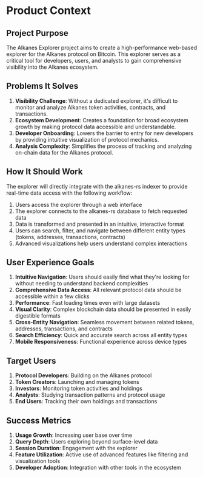 # Product Context

## Project Purpose
The Alkanes Explorer project aims to create a high-performance web-based explorer for the Alkanes protocol on Bitcoin. This explorer serves as a critical tool for developers, users, and analysts to gain comprehensive visibility into the Alkanes ecosystem.

## Problems It Solves
1. **Visibility Challenge**: Without a dedicated explorer, it's difficult to monitor and analyze Alkanes token activities, contracts, and transactions.
2. **Ecosystem Development**: Creates a foundation for broad ecosystem growth by making protocol data accessible and understandable.
3. **Developer Onboarding**: Lowers the barrier to entry for new developers by providing intuitive visualization of protocol mechanics.
4. **Analysis Complexity**: Simplifies the process of tracking and analyzing on-chain data for the Alkanes protocol.

## How It Should Work
The explorer will directly integrate with the alkanes-rs indexer to provide real-time data access with the following workflow:
1. Users access the explorer through a web interface
2. The explorer connects to the alkanes-rs database to fetch requested data
3. Data is transformed and presented in an intuitive, interactive format
4. Users can search, filter, and navigate between different entity types (tokens, addresses, transactions, contracts)
5. Advanced visualizations help users understand complex interactions

## User Experience Goals
1. **Intuitive Navigation**: Users should easily find what they're looking for without needing to understand backend complexities
2. **Comprehensive Data Access**: All relevant protocol data should be accessible within a few clicks
3. **Performance**: Fast loading times even with large datasets
4. **Visual Clarity**: Complex blockchain data should be presented in easily digestible formats
5. **Cross-Entity Navigation**: Seamless movement between related tokens, addresses, transactions, and contracts
6. **Search Efficiency**: Quick and accurate search across all entity types
7. **Mobile Responsiveness**: Functional experience across device types

## Target Users
1. **Protocol Developers**: Building on the Alkanes protocol
2. **Token Creators**: Launching and managing tokens
3. **Investors**: Monitoring token activities and holdings
4. **Analysts**: Studying transaction patterns and protocol usage
5. **End Users**: Tracking their own holdings and transactions

## Success Metrics
1. **Usage Growth**: Increasing user base over time
2. **Query Depth**: Users exploring beyond surface-level data
3. **Session Duration**: Engagement with the explorer
4. **Feature Utilization**: Active use of advanced features like filtering and visualization tools
5. **Developer Adoption**: Integration with other tools in the ecosystem
